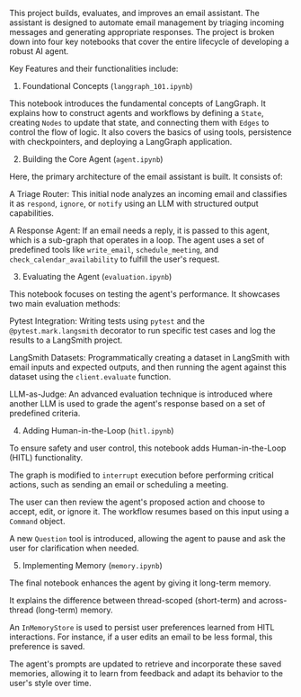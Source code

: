 
This project builds, evaluates, and improves an email assistant. The assistant is designed to automate email management by triaging incoming messages and generating appropriate responses. The project is broken down into four key notebooks that cover the entire lifecycle of developing a robust AI agent.

Key Features and their functionalities include:

1. Foundational Concepts (`langgraph_101.ipynb`)

  This notebook introduces the fundamental concepts of LangGraph. It explains how to construct agents and workflows by defining a `State`, creating `Nodes` to update that state, and connecting them with `Edges` to control the flow of logic. It also covers the basics of using tools, persistence with checkpointers, and deploying a LangGraph application.

2. Building the Core Agent (`agent.ipynb`)

  Here, the primary architecture of the email assistant is built. It consists of:

  A Triage Router: This initial node analyzes an incoming email and classifies it as `respond`, `ignore`, or `notify` using an LLM with structured output capabilities.

  A Response Agent: If an email needs a reply, it is passed to this agent, which is a sub-graph that operates in a loop. The agent uses a set of predefined tools like `write_email`, `schedule_meeting`, and `check_calendar_availability` to fulfill the user's request.

3. Evaluating the Agent (`evaluation.ipynb`)

  This notebook focuses on testing the agent's performance. It showcases two main evaluation methods:

Pytest Integration: Writing tests using `pytest` and the `@pytest.mark.langsmith` decorator to run specific test cases and log the results to a LangSmith project.

LangSmith Datasets: Programmatically creating a dataset in LangSmith with email inputs and expected outputs, and then running the agent against this dataset using the `client.evaluate` function.

LLM-as-Judge: An advanced evaluation technique is introduced where another LLM is used to grade the agent's response based on a set of predefined criteria.

4. Adding Human-in-the-Loop (`hitl.ipynb`)

To ensure safety and user control, this notebook adds Human-in-the-Loop (HITL) functionality.

The graph is modified to `interrupt` execution before performing critical actions, such as sending an email or scheduling a meeting.

The user can then review the agent's proposed action and choose to accept, edit, or ignore it. The workflow resumes based on this input using a `Command` object.

A new `Question` tool is introduced, allowing the agent to pause and ask the user for clarification when needed.

5. Implementing Memory (`memory.ipynb`)

The final notebook enhances the agent by giving it long-term memory.

It explains the difference between thread-scoped (short-term) and across-thread (long-term) memory.

An `InMemoryStore` is used to persist user preferences learned from HITL interactions. For instance, if a user edits an email to be less formal, this preference is saved.

The agent's prompts are updated to retrieve and incorporate these saved memories, allowing it to learn from feedback and adapt its behavior to the user's style over time.
